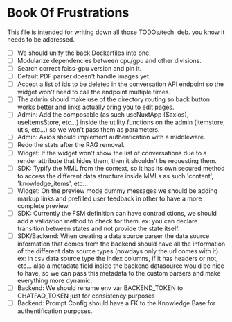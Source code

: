 # Book Of Frustrations

This file is intended for writing down all those TODOs/tech. deb. you know it needs to be addressed.

- [ ] We should unify the back Dockerfiles into one.
- [ ] Modularize dependencies between cpu/gpu and other divisions.
- [ ] Search correct faiss-gpu version and pin it.
- [ ] Default PDF parser doesn't handle images yet.
- [ ] Accept a list of ids to be deleted in the conversation API endpoint so the widget won't need to call the endpoint multiple times.
- [ ] The admin should make use of the directory routing so back button works better and links actually bring you to edit pages.
- [ ] Admin: Add the composable (as such useNuxtApp ($axios), useItemsStore, etc...) inside the utility functions on the admin (itemstore, utls, etc...) so we won't pass them as parameters.
- [ ] Admin: Axios should implement authentication with a middleware.
- [ ] Redo the stats after the RAG removal.
- [ ] Widget: If the widget won't show the list of conversations due to a render attribute that hides them, then it shouldn't be requesting them.
- [ ] SDK: Typify the MML from the context, so it has its own secured method to access the different data structure inside MMLs as such 'content', 'knowledge_items', etc...
- [ ] Widget: On the preview mode dummy messages we should be adding markup links and prefilled user feedback in other to have a more complete preview.
- [ ] SDK: Currently the FSM definition can have contradictions, we should add a validation method to check for them. ex: you can declare transition between states and not provide the state itself.
- [ ] SDK/Backend: When creating a data source parser the data source information that comes from the backend should have all the information of the different data source types (nowdays only the url comes with it) ex: in csv data source type the index columns, if it has headers or not, etc... also a metadata field inside the backend datasource would be nice to have, so we can pass this metadata to the custom parsers and make everything more dynamic.
- [ ] Backend: We should rename env var BACKEND_TOKEN to CHATFAQ_TOKEN just for consistency purposes
- [ ] Backend: Prompt Config should have a FK to the Knowledge Base for authentification purposes.
